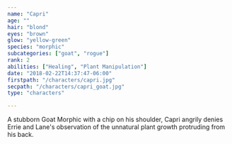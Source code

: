 ```yaml
---
name: "Capri"
age: ""
hair: "blond"
eyes: "brown"
glow: "yellow-green"
species: "morphic"
subcategories: ["goat", "rogue"]
rank: 2
abilities: ["Healing", "Plant Manipulation"]
date: "2018-02-22T14:37:47-06:00"
firstpath: "/characters/capri.jpg"
secpath: "/characters/capri_goat.jpg"
type: "characters"

---
```


A stubborn Goat Morphic with a chip on his shoulder, Capri angrily denies Errie and Lane's observation of the unnatural plant growth protruding from his back.
